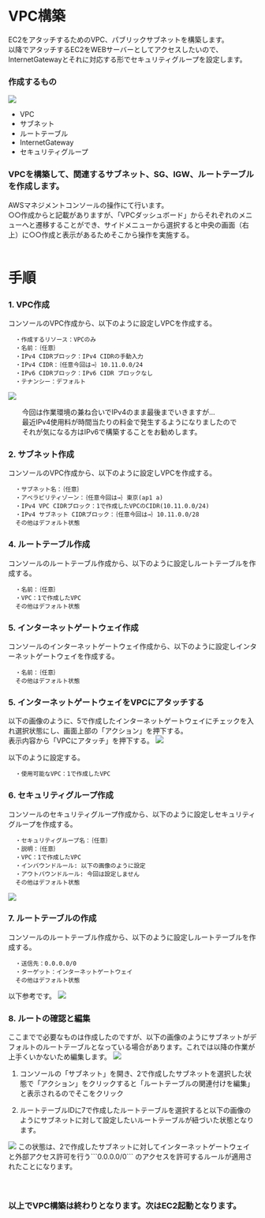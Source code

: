 # VPC構築
EC2をアタッチするためのVPC、パブリックサブネットを構築します。  
以降でアタッチするEC2をWEBサーバーとしてアクセスしたいので、InternetGatewayとそれに対応する形でセキュリティグループを設定します。


### 作成するもの
<img src="images/VPC構成.png">

- VPC
- サブネット
- ルートテーブル
- InternetGateway
- セキュリティグループ


### VPCを構築して、関連するサブネット、SG、IGW、ルートテーブルを作成します。  
AWSマネジメントコンソールの操作にて行います。  
○○作成からと記載がありますが、「VPCダッシュボード」からそれぞれのメニューへと遷移することができ、サイドメニューから選択すると中央の画面（右上）に○○作成と表示があるためそこから操作を実施する。
<br>
<br>

# 手順  

### 1. VPC作成  
  コンソールのVPC作成から、以下のように設定しVPCを作成する。

  ```
    ・作成するリソース：VPCのみ
    ・名前：｛任意｝
    ・IPv4 CIDRブロック：IPv4 CIDRの手動入力
    ・IPv4 CIDR：｛任意今回は→｝10.11.0.0/24 
    ・IPv6 CIDRブロック：IPv6 CIDR ブロックなし
    ・テナンシー：デフォルト
  ```

<img src="images\vpc1.png">

&emsp;&emsp;今回は作業環境の兼ね合いでIPv4のまま最後までいきますが…  
&emsp;&emsp;最近IPv4使用料が時間当たりの料金で発生するようになりましたので  
&emsp;&emsp;それが気になる方はIPv6で構築することをお勧めします。


### 2. サブネット作成

  コンソールのVPC作成から、以下のように設定しVPCを作成する。

  ```
    ・サブネット名：｛任意｝
    ・アベラビリティゾーン：｛任意今回は→｝東京(ap1 a)
    ・IPv4 VPC CIDRブロック：1で作成したVPCのCIDR(10.11.0.0/24)
    ・IPv4 サブネット CIDRブロック：｛任意今回は→｝10.11.0.0/28 
    その他はデフォルト状態
  ```

  ### 4. ルートテーブル作成

  コンソールのルートテーブル作成から、以下のように設定しルートテーブルを作成する。

  ```
    ・名前：｛任意｝
    ・VPC：1で作成したVPC
    その他はデフォルト状態
  ```

  ### 5. インターネットゲートウェイ作成

  コンソールのインターネットゲートウェイ作成から、以下のように設定しインターネットゲートウェイを作成する。

  ```
    ・名前：｛任意｝
    その他はデフォルト状態
  ```
  
  ### 5. インターネットゲートウェイをVPCにアタッチする
  以下の画像のように、5で作成したインターネットゲートウェイにチェックを入れ選択状態にし、画面上部の「アクション」を押下する。  
  表示内容から「VPCにアタッチ」を押下する。
  <img src="images\vpc2.png">

  以下のように設定する。  
  
  ```
    ・使用可能なVPC：1で作成したVPC
  ```

  ### 6. セキュリティグループ作成
  コンソールのセキュリティグループ作成から、以下のように設定しセキュリティグループを作成する。

  ```
    ・セキュリティグループ名：｛任意｝
    ・説明：｛任意｝
    ・VPC：1で作成したVPC
    ・インバウンドルール: 以下の画像のように設定
    ・アウトバウンドルール: 今回は設定しません
    その他はデフォルト状態
  ```
  <img src="images\vpc3.png">

  ### 7. ルートテーブルの作成
  コンソールのルートテーブル作成から、以下のように設定しルートテーブルを作成する。

  ```
    ・送信先：0.0.0.0/0
    ・ターゲット：インターネットゲートウェイ
    その他はデフォルト状態
  ```
  以下参考です。
  <img src="images\vpc4.png">

  ### 8. ルートの確認と編集
  ここまでで必要なものは作成したのですが、以下の画像のようにサブネットがデフォルトのルートテーブルとなっている場合があります。これでは以降の作業が上手くいかないため編集します。
  <img src="images\vpc5.png">

  1. コンソールの「サブネット」を開き、2で作成したサブネットを選択した状態で「アクション」をクリックすると「ルートテーブルの関連付けを編集」と表示されるのでそこをクリック

  2. ルートテーブルIDに7で作成したルートテーブルを選択すると以下の画像のようにサブネットに対して設定したいルートテーブルが紐づいた状態となります。
  <img src="images\vpc6.png">
  この状態は、2で作成したサブネットに対してインターネットゲートウェイと外部アクセス許可を行う```0.0.0.0/0``` のアクセスを許可するルールが適用されたことになります。

<br>
<br>
<br>

### 以上でVPC構築は終わりとなります。次はEC2起動となります。



